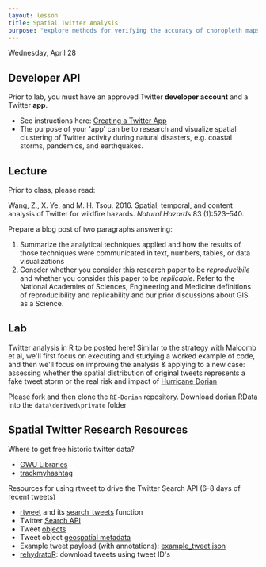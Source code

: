 ```yaml
---
layout: lesson
title: Spatial Twitter Analysis
purpose: "explore methods for verifying the accuracy of choropleth maps"
---
```


Wednesday, April 28

## Developer API

Prior to lab, you must have an approved Twitter **developer account** and a Twitter **app**.

- See instructions here: [Creating a Twitter App](https://cran.r-project.org/web/packages/rtweet/vignettes/auth.html)
- The purpose of your 'app' can be to research and visualize spatial clustering of Twitter activity during natural disasters, e.g. coastal storms, pandemics, and earthquakes.


## Lecture

Prior to class, please read:

Wang, Z., X. Ye, and M. H. Tsou. 2016. Spatial, temporal, and content analysis of Twitter for wildfire hazards. *Natural Hazards* 83 (1):523–540.

Prepare a blog post of two paragraphs answering:

1. Summarize the analytical techniques applied and how the results of those techniques were communicated in text, numbers, tables, or data visualizations
1. Consder whether you consider this research paper to be *reproducibile* and whether you consider this paper to be *replicable*. Refer to the National Academies of Sciences, Engineering and Medicine definitions of reproducibility and replicability and our prior discussions about GIS as a Science.

## Lab

Twitter analysis in R to be posted here! Similar to the strategy with Malcomb et al, we'll first focus on executing and studying a worked example of code, and then we'll focus on improving the analysis & applying to a new case: assessing whether the spatial distribution of original tweets represents a fake tweet storm or the real risk and impact of [Hurricane Dorian](https://en.wikipedia.org/wiki/Hurricane_Dorian)

Please fork and then clone the `RE-Dorian` repository.
Download [dorian.RData](https://github.com/GIS4DEV/literature/raw/master/dorian/dorian.RData) into the `data\derived\private` folder

## Spatial Twitter Research Resources

Where to get free historic twitter data?

- [GWU Libraries](https://gwu-libraries.github.io/sfm-ui/posts/2017-09-14-twitter-data)
- [trackmyhashtag](https://www.trackmyhashtag.com/blog/twitter-datasets-free)

Resources for using rtweet to drive the Twitter Search API (6-8 days of recent tweets)

- [rtweet](https://docs.ropensci.org/rtweet/) and its [search_tweets](https://rtweet.info/reference/search_tweets.html) function
- Twitter [Search API](https://developer.twitter.com/en/docs/tweets/search/api-reference/get-search-tweets)
- Tweet [objects](https://developer.twitter.com/en/docs/tweets/data-dictionary/overview/tweet-object)
- Tweet object [geospatial metadata](https://developer.twitter.com/en/docs/tutorials/tweet-geo-metadata 
)
- Example tweet payload (with annotations): [example_tweet.json](assets/example_tweet.json)
- [rehydratoR](https://kevincoakley.github.io/rehydratoR/): download tweets using tweet ID's